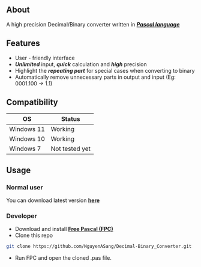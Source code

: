 ## About
A high precision Decimal/Binary converter written in [***Pascal language***](https://en.wikipedia.org/wiki/Pascal_(programming_language))

## Features
- User - friendly interface
- ***Unlimited*** input, ***quick*** calculation and ***high*** precision 
- Highlight the ***repeating part*** for special cases when converting to binary
- Automatically remove unnecessary parts in output and input (Eg: 0001.100 &#8594; 1.1)

## Compatibility

|     OS     |     Status     |
| ---------- | -------------- |
| Windows 11 | Working        |
| Windows 10 | Working        |
| Windows 7  | Not tested yet |

## Usage
### Normal user
You can download latest version [**here**](https://github.com/NguyenASang/Decimal-Binary_Converter/releases)

### Developer
- Download and install [**Free Pascal (FPC)**](https://www.freepascal.org/download.html)
- Clone this repo 
```sh
git clone https://github.com/NguyenASang/Decimal-Binary_Converter.git
```
- Run FPC and open the cloned .pas file.
